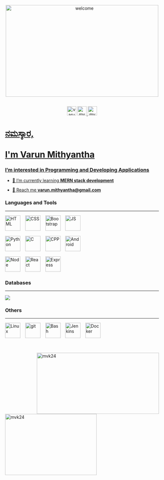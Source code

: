 <div align="center">
  <img width="500" height="300" src="https://cdn.dribbble.com/users/1090020/screenshots/3901343/________-5.gif" alt="welcome"><br><br>
  <p>
    <img src="https://camo.githubusercontent.com/e0278098417dddf9727cfee70a5eb84af38a20705b3bded56cf91cb5feb29d7d/68747470733a2f2f696d672e736869656c64732e696f2f62616467652f4c696e6b6564496e2d626c75653f7374796c653d666f722d7468652d6261646765266c6f676f3d6c696e6b6564696e266c6f676f436f6c6f723d7768697465" alt="varun-mithyantha" height="30">
    <a href="https://linkedin.com/in/varun-mithyantha" target="blank"</a>
    <img src="https://komarev.com/ghpvc/?username=mvk24&label=Profile%20views&color=0e75b6&style=flat" alt="mvk24" height="30" /> 
    <img src="https://camo.githubusercontent.com/ff674c65f83a08b553a2ca4df06a30f3f9106cea8195ea44b5412a2c00c7b5d9/68747470733a2f2f696d672e736869656c64732e696f2f62616467652f506f7274666f6c696f2d2d2d2532462d6f72616e67653f7374796c653d666f722d7468652d6261646765266c6f676f3d6170707665796f72" alt="mvk24" height="30" />
       <a href="https://varun-mithyantha.netlify.app/" target="blank"</a>
    </p>
</div>
      
<h1>ನಮಸ್ಕಾರ,<br><br> I'm Varun Mithyantha</h1>
<h3>I’m interested in Programming and Developing Applications</h3>

- 🌱 I’m currently learning **MERN stack development**

- 📝 Reach me **varun.mithyantha@gmail.com**


<h3 align="left">Languages and Tools</h3>
<hr>
<p align="left">
<img src="https://cdn-icons-png.flaticon.com/512/1051/1051277.png" alt="HTML" width="50" height="50">&nbsp;&nbsp;&nbsp;
<img src="https://encrypted-tbn0.gstatic.com/images?q=tbn:ANd9GcRWZH29bHZY2P9nFF-g7Dv8-ESawOHGpfnQNeRUgF808LgfT2S_xoMQhBNbja2KfiDDfMs&usqp=CAU" alt="CSS" width="50" height="50">&nbsp;&nbsp;&nbsp;
<img src="https://encrypted-tbn0.gstatic.com/images?q=tbn:ANd9GcTa8BsGVghk2W_7YUAw6JcuzDFO17DSQvXOgOzoBLjYidGi0osxQPh1xwDzkUUxBrbwHGE&usqp=CAU" alt="Bootstrap" width="50" height="50">&nbsp;&nbsp;&nbsp;
<img src="https://upload.wikimedia.org/wikipedia/commons/thumb/6/6a/JavaScript-logo.png/800px-JavaScript-logo.png" alt="JS" width="50" height="50"></p>


<p align="left">
<img src="https://upload.wikimedia.org/wikipedia/commons/thumb/c/c3/Python-logo-notext.svg/1869px-Python-logo-notext.svg.png" alt="Python" width="50" height="50">&nbsp;&nbsp;&nbsp;
<img src="https://upload.wikimedia.org/wikipedia/commons/1/19/C_Logo.png" alt="C" width="50" height="50">&nbsp;&nbsp;&nbsp;
<img src="https://brandslogos.com/wp-content/uploads/images/large/c-logo.png" alt="CPP" width="50" height="50">&nbsp;&nbsp;&nbsp;
<img src="https://img.freepik.com/free-icon/android_318-674214.jpg?w=2000" alt="Android" width="50" height="50"></p>

<p align="left">
<img src="https://static-00.iconduck.com/assets.00/node-js-icon-227x256-913nazt0.png" alt="Node" width="50" height="50">&nbsp;&nbsp;&nbsp;
<img src="https://cdn.iconscout.com/icon/free/png-256/free-react-1-282599.png?f=webp" alt="React" width="50" height="50">&nbsp;&nbsp;&nbsp;
<img src="https://pbs.twimg.com/card_img/1667431423458803712/N2AGi-Br?format=jpg&name=small" alt="Express" width="50" height="50"></p>


<h3 align="left">Databases</h3>
<hr>
<p align="left">
<img src="https://camo.githubusercontent.com/3c84b37dbddb1f597ec1544a7304c4b49abeb3c3ad3d27b7ad91284d10f3c701/68747470733a2f2f736b696c6c69636f6e732e6465762f69636f6e733f693d6d7973716c2c6d6f6e676f6462"></p>


<h3 align="left">Others</h3>
<hr>
<p align="left">
<img src="https://upload.wikimedia.org/wikipedia/commons/thumb/3/35/Tux.svg/180px-Tux.svg.png" alt="Linux" width="50" height="50">&nbsp;&nbsp;&nbsp;
<img src="https://git-scm.com/images/logos/downloads/Git-Icon-1788C.png" alt="git" width="50" height="50">&nbsp;&nbsp;&nbsp;
<img src="https://upload.wikimedia.org/wikipedia/commons/thumb/4/4b/Bash_Logo_Colored.svg/2048px-Bash_Logo_Colored.svg.png" alt="Bash" width="50" height="50">&nbsp;&nbsp;&nbsp;
<img src="https://upload.wikimedia.org/wikipedia/commons/thumb/e/e9/Jenkins_logo.svg/1483px-Jenkins_logo.svg.png" alt="Jenkins" width="50" height="50">&nbsp;&nbsp;&nbsp;
<img src="https://i.pinimg.com/originals/5c/bb/a7/5cbba74b40ec0c0ce77b3db3ec1a5e05.png" alt="Docker" width="50" height="50"></p>
<br>

<div>
  <p><img align="right" src="https://github-readme-streak-stats.herokuapp.com/?user=mvk24&" alt="mvk24" width="400" height="200" /></p>
  <p>&nbsp;<img align="center" src="https://github-readme-stats.vercel.app/api/top-langs?username=mvk24&show_icons=true&locale=en&layout=compact" alt="mvk24" width="300" height="200"/></p>
</div>



